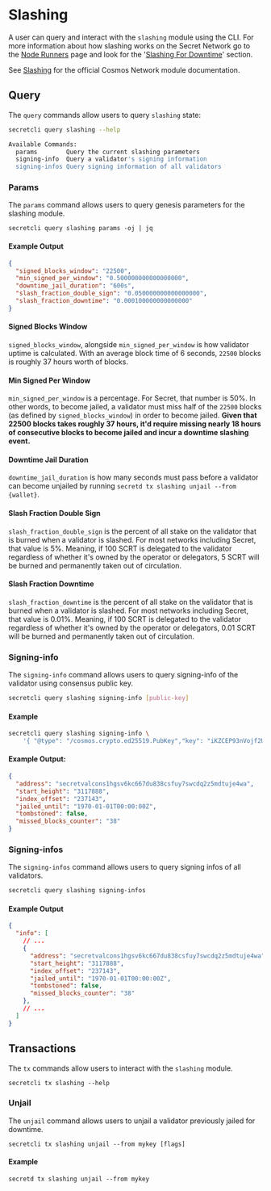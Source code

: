 # Slashing

A user can query and interact with the `slashing` module using the CLI. For more information about how slashing works on the Secret Network go to the [Node Runners](../running-a-node-validator/maintaining-a-node-validator/node-runners.md) page and look for the '[Slashing For Downtime](../running-a-node-validator/maintaining-a-node-validator/node-runners.md#slashing-for-downtime)' section.

See [Slashing](https://docs.cosmos.network/main/modules/slashing/) for the official Cosmos Network module documentation.

## Query <a href="#query" id="query"></a>

The `query` commands allow users to query `slashing` state:

```bash
secretcli query slashing --help
```

```bash
Available Commands:
  params        Query the current slashing parameters
  signing-info  Query a validator's signing information
  signing-infos Query signing information of all validators
```

### Params <a href="#params" id="params"></a>

The `params` command allows users to query genesis parameters for the slashing module.

```
secretcli query slashing params -oj | jq
```

#### Example Output

```json
{
  "signed_blocks_window": "22500",
  "min_signed_per_window": "0.500000000000000000",
  "downtime_jail_duration": "600s",
  "slash_fraction_double_sign": "0.050000000000000000",
  "slash_fraction_downtime": "0.000100000000000000"
}
```

#### Signed Blocks Window <a href="#signing-info" id="signing-info"></a>

`signed_blocks_window`, alongside `min_signed_per_window` is how validator uptime is calculated. With an average block time of 6 seconds, `22500` blocks is roughly 37 hours worth of blocks.

#### Min Signed Per Window

`min_signed_per_window` is a percentage. For Secret, that number is 50%. In other words, to become jailed, a validator must miss half of the `22500` blocks (as defined by `signed_blocks_window`) in order to become jailed. **Given that 22500 blocks takes roughly 37 hours, it'd require missing nearly 18 hours of consecutive blocks to become jailed and incur a downtime slashing event.**

#### Downtime Jail Duration

`downtime_jail_duration` is how many seconds must pass before a validator can become unjailed by running `secretd tx slashing unjail --from {wallet}`.

#### Slash Fraction Double Sign

`slash_fraction_double_sign` is the percent of all stake on the validator that is burned when a validator is slashed. For most networks including Secret, that value is 5%. Meaning, if 100 SCRT is delegated to the validator regardless of whether it's owned by the operator or delegators, 5 SCRT will be burned and permanently taken out of circulation.

#### Slash Fraction Downtime

`slash_fraction_downtime` is the percent of all stake on the validator that is burned when a validator is slashed. For most networks including Secret, that value is 0.01%. Meaning, if 100 SCRT is delegated to the validator regardless of whether it's owned by the operator or delegators, 0.01 SCRT will be burned and permanently taken out of circulation.

### Signing-info <a href="#signing-info" id="signing-info"></a>

The `signing-info` command allows users to query signing-info of the validator using consensus public key.

```bash
secretcli query slashing signing-info [public-key]
```

#### Example

```bash
secretcli query slashing signing-info \
    '{ "@type": "/cosmos.crypto.ed25519.PubKey","key": "iKZCEP93nVojf2UhQh72yT+d3XEgRlrX1NZBtJJCL2o=" }' 
```

#### Example Output:

```json
{
  "address": "secretvalcons1hgsv6kc667du838csfuy7swcdq2z5mdtuje4wa",
  "start_height": "3117888",
  "index_offset": "237143",
  "jailed_until": "1970-01-01T00:00:00Z",
  "tombstoned": false,
  "missed_blocks_counter": "38"
}
```

### Signing-infos <a href="#signing-infos" id="signing-infos"></a>

The `signing-infos` command allows users to query signing infos of all validators.

```bash
secretcli query slashing signing-infos
```

#### Example Output

```json
{
  "info": [
    // ...
    {
      "address": "secretvalcons1hgsv6kc667du838csfuy7swcdq2z5mdtuje4wa",
      "start_height": "3117888",
      "index_offset": "237143",
      "jailed_until": "1970-01-01T00:00:00Z",
      "tombstoned": false,
      "missed_blocks_counter": "38"
    },
    // ...
  ]
}
```

## Transactions <a href="#transactions" id="transactions"></a>

The `tx` commands allow users to interact with the `slashing` module.

```
secretcli tx slashing --help
```

### Unjail <a href="#unjail" id="unjail"></a>

The `unjail` command allows users to unjail a validator previously jailed for downtime.

```
secretcli tx slashing unjail --from mykey [flags]
```

#### Example

```
secretd tx slashing unjail --from mykey
```
